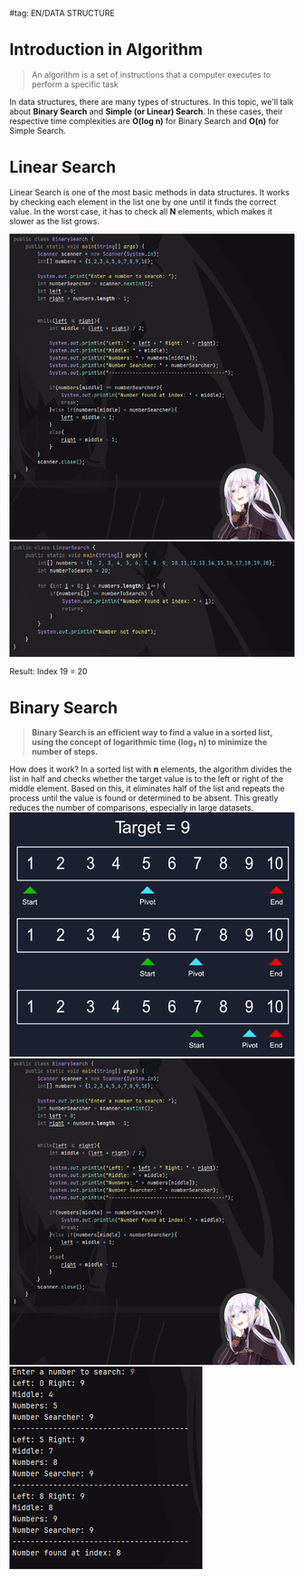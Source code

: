 #tag: EN/DATA STRUCTURE
# Introduction in Algorithm
> An algorithm is a set of instructions that a computer executes to perform a specific task

In data structures, there are many types of structures. In this topic, we'll talk about **Binary Search** and **Simple (or Linear) Search**. In these cases, their respective time complexities are **O(log n)** for Binary Search and **O(n)** for Simple Search.

# Linear Search
Linear Search is one of the most basic methods in data structures. It works by checking each element in the list one by one until it finds the correct value. In the worst case, it has to check all **N** elements, which makes it slower as the list grows.

![](../../images/BinarySearch_CODE.png)
![](../../images/LinearSearch_CODE.png)

Result: Index 19 = 20
# Binary Search
> **Binary Search is an efficient way to find a value in a sorted list, using the concept of logarithmic time (log₂ n) to minimize the number of steps.**

How does it work? In a sorted list with **n** elements, the algorithm divides the list in half and checks whether the target value is to the left or right of the middle element. Based on this, it eliminates half of the list and repeats the process until the value is found or determined to be absent. This greatly reduces the number of comparisons, especially in large datasets.
![](../../images/BinarySearch_IMG.png)
![](../../images/BinarySearch_CODE.png)
![](../../images/BinarySearch_RESULT.png)


